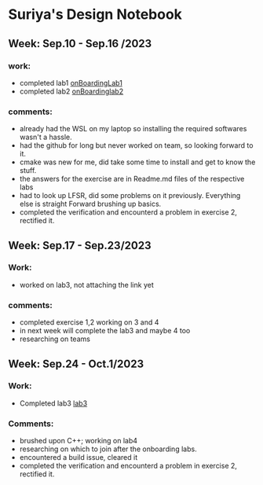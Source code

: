 # Suriya's Design Notebook
## Week: Sep.10 - Sep.16 /2023
### work:
- completed lab1 [onBoardingLab1](https://github.com/suriyasaiyan/NYU_MPD_LABS/tree/main/lab1)
- completed lab2 [onBoardinglab2](https://github.com/suriyasaiyan/NYU_MPD_LABS/tree/main/lab2)

### comments: 
- already had the WSL on my laptop so installing the required softwares wasn't a hassle.
- had the github for long but never worked on team, so looking forward to it.
- cmake was new for me, did take some time to install and get to know the stuff.
- the answers for the exercise are in Readme.md files of the respective labs
- had to look up LFSR, did some problems on it previously. Everything else is straight Forward brushing up basics.
- completed the verification and encounterd a problem in exercise 2, rectified it.

## Week: Sep.17 - Sep.23/2023
### Work:
- worked on lab3, not attaching the link yet
### comments: 
- completed exercise 1,2 working on 3 and 4
- in next week will complete the lab3 and maybe 4 too
- researching on teams 

## Week: Sep.24 - Oct.1/2023
### Work:
- Completed lab3 [lab3](https://github.com/suriyasaiyan/NYU_MPD_LABS/tree/main/lab3)
### Comments:
- brushed upon C++; working on lab4
- researching on which to join after the onboarding labs.
- encountered a build issue, cleared it
- completed the verification and encounterd a problem in exercise 2, rectified it.

